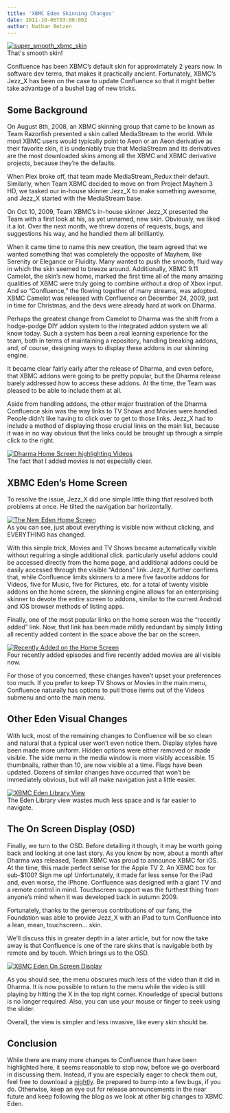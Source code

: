 ```yaml
---
title: 'XBMC Eden Skinning Changes'
date: 2011-10-06T03:00:00Z
author: Nathan Betzen
---
```

[![super_smooth_xbmc_skin](/sites/default/files/uploads/super_smooth_xbmc_skin.jpg "super_smooth_xbmc_skin")](/sites/default/files/uploads/super_smooth_xbmc_skin.jpg)  
 That's smooth skin!

  Confluence has been XBMC’s default skin for approximately 2 years now. In software dev terms, that makes it practically ancient. Fortunately, XBMC’s Jezz\_X has been on the case to update Confluence so that it might better take advantage of a bushel bag of new tricks.

 Some Background
---------------

 On August 8th, 2008, an XBMC skinning group that came to be known as Team Razorfish presented a skin called MediaStream to the world. While most XBMC users would typically point to Aeon or an Aeon derivative as their favorite skin, it is undeniably true that MediaStream and its derivatives are the most downloaded skins among all the XBMC and XBMC derivative projects, because they’re the defaults.

 When Plex broke off, that team made MediaStream\_Redux their default. Similarly, when Team XBMC decided to move on from Project Mayhem 3 HD, we tasked our in-house skinner Jezz\_X to make something awesome, and Jezz\_X started with the MediaStream base.

 On Oct 10, 2009, Team XBMC’s in-house skinner Jezz\_X presented the Team with a first look at his, as yet unnamed, new skin. Obviously, we liked it a lot. Over the next month, we threw dozens of requests, bugs, and suggestions his way, and he handled them all brilliantly.

 When it came time to name this new creation, the team agreed that we wanted something that was completely the opposite of Mayhem, like Serenity or Elegance or Fluidity. Many wanted to push the smooth, fluid way in which the skin seemed to breeze around. Additionally, XBMC 9.11 Camelot, the skin’s new home, marked the first time all of the many amazing qualities of XBMC were truly going to combine without a drop of Xbox input. And so “Confluence,” the flowing together of many streams, was adopted. XBMC Camelot was released with Confluence on December 24, 2009, just in time for Christmas, and the devs were already hard at work on Dharma.

 Perhaps the greatest change from Camelot to Dharma was the shift from a hodge-podge DIY addon system to the integrated addon system we all know today. Such a system has been a real learning experience for the team, both in terms of maintaining a repository, handling breaking addons, and, of course, designing ways to display these addons in our skinning engine.

 It became clear fairly early after the release of Dharma, and even before, that XBMC addons were going to be pretty popular, but the Dharma release barely addressed how to access these addons. At the time, the Team was pleased to be able to include them at all.

 Aside from handling addons, the other major frustration of the Dharma Confluence skin was the way links to TV Shows and Movies were handled. People didn’t like having to click over to get to those links. Jezz\_X had to include a method of displaying those crucial links on the main list, because it was in no way obvious that the links could be brought up through a simple click to the right.

 [![Dharma Home Screen highlighting Videos](/sites/default/files/uploads/confluencevideodharma.jpg "Dharma Home Screen highlighting Videos")](/sites/default/files/uploads/confluencevideodharma.jpg)  
 The fact that I added movies is not especially clear.

  XBMC Eden’s Home Screen
-----------------------

 To resolve the issue, Jezz\_X did one simple little thing that resolved both problems at once. He tilted the navigation bar horizontally.

 [![The New Eden Home Screen](/sites/default/files/uploads/XBMCEden.jpg "The New Eden Home Screen")](/sites/default/files/uploads/XBMCEden.jpg)  
 As you can see, just about everything is visible now without clicking, and EVERYTHING has changed.

  With this simple trick, Movies and TV Shows became automatically visible without requiring a single additional click. particularly useful addons could be accessed directly from the home page, and additional addons could be easily accessed through the visible “Addons” link. Jezz\_X further confirms that, while Confluence limits skinners to a mere five favorite addons for Videos, five for Music, five for Pictures, etc. for a total of twenty visible addons on the home screen, the skinning engine allows for an enterprising skinner to devote the entire screen to addons, similar to the current Android and iOS browser methods of listing apps.

 Finally, one of the most popular links on the home screen was the “recently added” link. Now, that link has been made mildly redundant by simply listing all recently added content in the space above the bar on the screen.

 [![Recently Added on the Home Screen](/sites/default/files/uploads/recentadditions.jpg "Recently Added on the Home Screen")](/sites/default/files/uploads/recentadditions.jpg)  
 Four recently added episodes and five recently added movies are all visible now.

  For those of you concerned, these changes haven’t upset your preferences too much. If you prefer to keep TV Shows or Movies in the main menu, Confluence naturally has options to pull those items out of the Videos submenu and onto the main menu.

 Other Eden Visual Changes
-------------------------

 With luck, most of the remaining changes to Confluence will be so clean and natural that a typical user won’t even notice them. Display styles have been made more uniform. Hidden options were either removed or made visible. The side menu in the media window is more visibly accessible. 15 thumbnails, rather than 10, are now visible at a time. Flags have been updated. Dozens of similar changes have occurred that won’t be immediately obvious, but will all make navigation just a little easier.

 [![XBMC Eden Library View](/sites/default/files/uploads/libraryview.jpg "XBMC Eden Library View")](/sites/default/files/uploads/libraryview.jpg)  
 The Eden Library view wastes much less space and is far easier to navigate.

  The On Screen Display (OSD)
---------------------------

 Finally, we turn to the OSD. Before detailing it though, it may be worth going back and looking at one last story. As you know by now, about a month after Dharma was released, Team XBMC was proud to announce XBMC for iOS. At the time, this made perfect sense for the Apple TV 2. An XBMC box for sub-$100? Sign me up! Unfortunately, it made far less sense for the iPad and, even worse, the iPhone. Confluence was designed with a giant TV and a remote control in mind. Touchscreen support was the furthest thing from anyone’s mind when it was developed back in autumn 2009.

 Fortunately, thanks to the generous contributions of our fans, the Foundation was able to provide Jezz\_X with an iPad to turn Confluence into a lean, mean, touchscreen… skin.

 We’ll discuss this in greater depth in a later article, but for now the take away is that Confluence is one of the rare skins that is navigable both by remote and by touch. Which brings us to the OSD.

 [![XBMC Eden On Screen Display](/sites/default/files/uploads/OSD.jpg "XBMC Eden On Screen Display")](/sites/default/files/uploads/OSD.jpg)

 As you should see, the menu obscures much less of the video than it did in Dharma. It is now possible to return to the menu while the video is still playing by hitting the X in the top right corner. Knowledge of special buttons is no longer required. Also, you can use your mouse or finger to seek using the slider.

 Overall, the view is simpler and less invasive, like every skin should be.

 Conclusion
----------

 While there are many more changes to Confluence than have been highlighted here, it seems reasonable to stop now, before we go overboard in discussing them. Instead, if you are especially eager to check them out, feel free to download a [nightly](http://mirrors.xbmc.org/nightlies/ "XBMC Nightly Builds"). Be prepared to bump into a few bugs, if you do. Otherwise, keep an eye out for release announcements in the near future and keep following the blog as we look at other big changes to XBMC Eden.

 